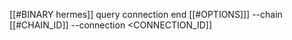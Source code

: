 [[#BINARY hermes]] query connection end [[#OPTIONS]]] --chain [[#CHAIN_ID]] --connection <CONNECTION_ID]]
